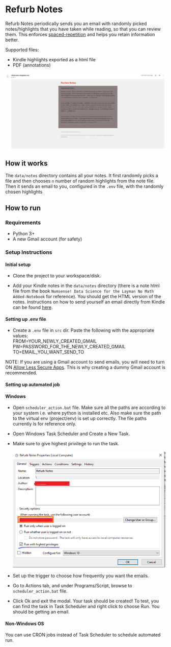 # Refurb Notes

Refurb Notes periodically sends you an email with randomly picked notes/highlights that you have taken while reading, so that you can review them. This enforces [spaced-repetition](https://en.wikipedia.org/wiki/Spaced_repetition) and helps you retain information better. 

Supported files:
 * Kindle highlights exported as a html file
 * PDF (annotations)

![Sample Email](sample_email.PNG)
## How it works
The `data/notes` directory contains all your notes. It first randomly picks a file and then chooses `n` number of random highlights from the note file. Then it sends an email to you, configured in the `.env` file, with the randomly chosen highlights

## How to run
### Requirements
- Python 3+
- A new Gmail account (for safety)

### Setup Instructions

#### Initial setup
- Clone the project to your workspace/disk.

- Add your Kindle notes in the `data/notes` directory (there is a note html file from the book `Numsense! Data Science for the Layman No Math Added-Notebook` for reference). You should get the HTML version of the notes. Instructions on how to send yourself an email directly from Kindle can be found [here](https://the-digital-reader.com/2020/06/28/how-to-download-your-kindle-notes-and-highlights-and-export-them/).

#### Setting up .env file
- Create a `.env` file in `src` dir. Paste the following with the appropriate values: <br/>
FROM=YOUR_NEWLY_CREATED_GMAIL <br/>
PW=PASSWORD_FOR_THE_NEWLY_CREATED_GMAIL <br/>
TO=EMAIL_YOU_WANT_SEND_TO <br/>

NOTE: If you are using a Gmail account to send emails, you will need to turn ON [Allow Less Secure Apps](https://www.google.com/settings/security/lesssecureapps). This is why creating a dummy Gmail account is recommended.
#### Setting up automated job
#### Windows
- Open `scheduler_action.bat` file. Make sure all the paths are according to your system i.e. where python is installed etc. Also make sure the 
path to the virtual env (project/env) is set up correctly. The file paths currently is for reference only.  
- Open Windows Task Scheduler and Create a New Task.
- Make sure to give highest privilege to run the task.<br/><br/>
![Admin Privileges](windows_scheduler_admin_privileges.PNG)

- Set up the trigger to choose how frequently you want the emails.
- Go to Actions tab, and under Programs/Script, browse to `scheduler_action.bat` file. 
- Click Ok and exit the modal. Your task should be created! To test, you can find the task in Task Scheduler and right click to choose Run. You should be getting an email. 

#### Non-Windows OS
You can use CRON jobs instead of Task Scheduler to schedule automated run.

